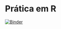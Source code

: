 # Prática em R

[![Binder](https://mybinder.org/badge_logo.svg)](https://mybinder.org/v2/gh/pliniostat/labstat/master)
